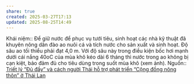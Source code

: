 ```yaml
---
share: true
created: 2025-03-27T17:13
updated: 2025-08-25T14:49
---
```

Khái niệm:: 
Để giữ nước để phục vụ tưới tiêu, sinh hoạt các nhà kỹ thuật đã khuyên nông dân đào ao nuôi cá và tích nước cho sản xuất và sinh hoạt. Độ sâu ao tối thiểu phải đạt 4,0 m. Với độ sâu này trong điều kiện bốc hơi mạnh dưới cái nắng 40oC của mùa khô kéo dài 6 tháng thì nước trong ao không bị cạn kiệt, bảo đảm đủ cho tiêu dùng trong suốt mùa khô (xem ảnh).
Nguồn:: [Triết lý “Đủ đầy” và cách người Thái hỗ trợ phát triển “Cộng đồng nông thôn” ở Thái Lan](https://nongthonvaphattrien.vn/triet-ly-du-day-va-cach-nguoi-thai-ho-tro-phat-trien-cong-dong-nong-thon-o-thai-lan-a6179.html)